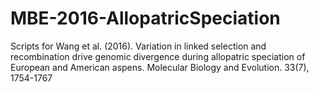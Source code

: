 # MBE-2016-AllopatricSpeciation
Scripts for Wang et al. (2016). Variation in linked selection and recombination drive genomic divergence during allopatric speciation of European and American aspens. Molecular Biology and Evolution. 33(7), 1754-1767
